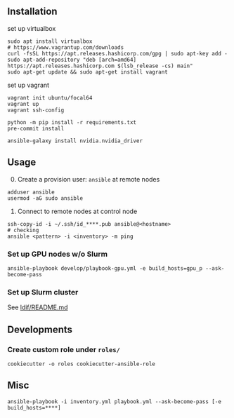 ## Installation

set up virtualbox
```shell
sudo apt install virtualbox
# https://www.vagrantup.com/downloads
curl -fsSL https://apt.releases.hashicorp.com/gpg | sudo apt-key add -
sudo apt-add-repository "deb [arch=amd64] https://apt.releases.hashicorp.com $(lsb_release -cs) main"
sudo apt-get update && sudo apt-get install vagrant
```

set up vagrant
```shell
vagrant init ubuntu/focal64
vagrant up
vagrant ssh-config
```

```shell
python -m pip install -r requirements.txt
pre-commit install
```

```shell
ansible-galaxy install nvidia.nvidia_driver
```

## Usage

0. Create a provision user: `ansible`
at remote nodes
```shell
adduser ansible
usermod -aG sudo ansible
```

1. Connect to remote nodes
at control node
```shell
ssh-copy-id -i ~/.ssh/id_****.pub ansible@<hostname>
# checking
ansible <pattern> -i <inventory> -m ping
```

### Set up GPU nodes w/o Slurm
```shell
ansible-playbook develop/playbook-gpu.yml -e build_hosts=gpu_p --ask-become-pass
```

### Set up Slurm cluster

See [ldif/README.md](ldif/README.md)

## Developments

### Create custom role under `roles/`
```shell
cookiecutter -o roles cookiecutter-ansible-role
```

## Misc

```shell
ansible-playbook -i inventory.yml playbook.yml --ask-become-pass [-e build_hosts=****]
```
